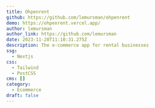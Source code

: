 ```yaml
---
title: Ohpenrent
github: https://github.com/lemursman/ohpenrent
demo: https://ohpenrent.vercel.app/
author: lemursman
author_link: https://github.com/lemursman
date: 2023-11-28T11:10:31.275Z
description: The e-commerce app for rental businesses
ssg:
  - Nextjs
css:
  - Tailwind
  - PostCSS
cms: []
category:
  - Ecommerce
draft: false
---
```

